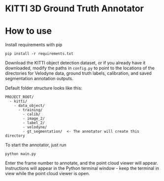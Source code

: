 # KITTI 3D Ground Truth Annotator

# How to use

Install requirements with pip

```
pip install -r requirements.txt
```

Download the KITTI object detection dataset, or if you already have it downloaded, modify the paths in `config.py` to point to the locations of the directories for Velodyne data, ground truth labels, calibration, and saved segmentation annotation outputs.

Default folder structure looks like this:

```
PROJECT_ROOT/
  - kitti/
    - data_object/
      - training/
        - calib/
        - image_2/
        - label_2/
        - velodyne/
        - gt_segmentation/  <- The annotator will create this directory
```

To start the annotator, just run

```
python main.py
```

Enter the frame number to annotate, and the point cloud viewer will appear. Instructions will appear in the Python terminal window - keep the terminal in view while the point cloud viewer is open. 
